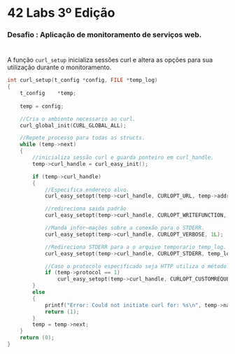 <h1>42 Labs 3º Edição</h1>

### Desafio : Aplicação de monitoramento de serviços web.

<h1></h1>

A função `curl_setup` inicializa sessões curl e altera as opções para sua utilização durante o monitoramento.

```c
int	curl_setup(t_config *config, FILE *temp_log)
{
	t_config	*temp;
	
	temp = config;

	//Cria o ambiente necessario ao curl.
	curl_global_init(CURL_GLOBAL_ALL);

	//Repete processo para todas as structs.
	while (temp->next)
	{
		//inicializa sessão curl e guarda ponteiro em curl_handle.
		temp->curl_handle = curl_easy_init();

		if (temp->curl_handle)
		{
			//Especifica endereço alvo.
			curl_easy_setopt(temp->curl_handle, CURLOPT_URL, temp->address);

			//redireciona saida padrão
			curl_easy_setopt(temp->curl_handle, CURLOPT_WRITEFUNCTION, write_data);

			//Manda infor~mações sobre a conexão para o STDERR.
			curl_easy_setopt(temp->curl_handle, CURLOPT_VERBOSE, 1L);

			//Redireciona STDERR para a o arquivo temporario temp_log.
			curl_easy_setopt(temp->curl_handle, CURLOPT_STDERR, temp_log);

			//Caso o protocolo especificado seja HTTP utiliza o método especificado na requisição.
			if (temp->protocol == 1)
				curl_easy_setopt(temp->curl_handle, CURLOPT_CUSTOMREQUEST, temp->DNSserver_HTTPtmethod);
		}
		else
		{
			printf("Error: Could not initiate curl for: %s\n", temp->name);
			return (1);
		}
		temp = temp->next;
	}
	return (0);
}
```